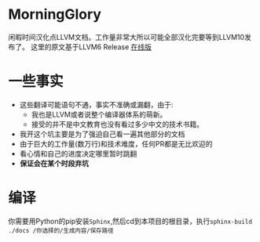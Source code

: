# MorningGlory
闲暇时间汉化点LLVM文档。工作量非常大所以可能全部汉化完要等到LLVM10发布了。
这里的原文基于LLVM6 Release
[在线版](http://morningglory.readthedocs.io/en/latest/)

# 一些事实
- 这些翻译可能语句不通，事实不准确或漏翻，由于:
  - 我也是LLVM或者说整个编译器体系的萌新。
  - 接受的并不是中文教育也没有看过多少中文的技术书籍。
- 我开这个坑主要是为了强迫自己看一遍其他部分的文档
- 由于巨大的工作量(数万行)和技术难度，任何PR都是无比欢迎的
- 看心情和自己的进度决定哪里暂时跳翻
- **保证会在某个时段弃坑**

# 编译
你需要用Python的pip安装``Sphinx``,然后cd到本项目的根目录，执行``sphinx-build ./docs /你选择的/生成内容/保存路径``
